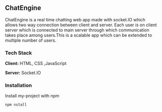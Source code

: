 ## ChatEngine
ChatEngine is a real time chatting web app made with socket.IO which allows two way connection between client and server.
Each user is on client server which is connected to main server through which communication takes place among users.This is a scalable app which can be extended to
multiple number of users.


### Tech Stack

**Client:** HTML, CSS ,JavaScript

**Server:** Socket.IO


### Installation

Install my-project with npm

```bash
npm nstall
```
